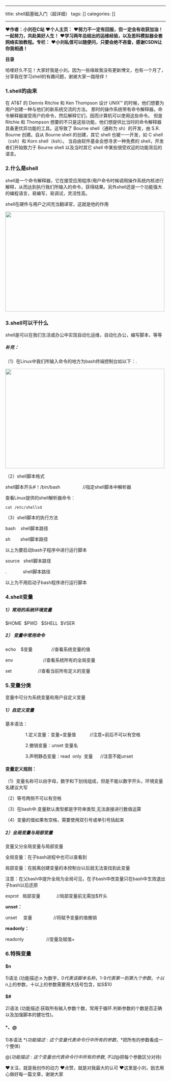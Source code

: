 
--- 
title:  shell超基础入门（超详细） 
tags: []
categories: [] 

---
>  
 ♥️**作者：小刘在C站** 
 ♥️**个人主页：<strong><strong><strong><strong><strong><strong><strong><strong><strong><strong><strong><strong><strong><strong><strong><strong><strong><strong><strong><strong><strong><strong><strong><strong><strong><strong><strong><strong><strong><strong><strong><strong><strong><strong><strong><strong><strong><strong><strong><strong><strong><strong><strong><strong><strong><strong><strong><strong><strong><strong><strong><strong><strong><strong><strong><strong><strong><strong><strong><strong><strong><strong><strong><strong><strong><strong><strong><strong><strong><strong><strong><strong><strong><strong><strong><strong><strong><strong><strong><strong><strong><strong><strong><strong><strong><strong><strong><strong><strong><strong><strong><strong><strong><strong><strong><strong><strong><strong><strong><strong><strong><strong><strong><strong><strong><strong><strong><strong><strong><strong><strong><strong><strong><strong><strong><strong><strong><strong><strong><strong><strong><strong><strong><strong><strong><strong><strong>**</strong></strong></strong></strong></strong></strong></strong></strong></strong></strong></strong></strong></strong></strong></strong></strong></strong></strong></strong></strong></strong></strong></strong></strong></strong></strong></strong></strong></strong></strong></strong></strong></strong></strong></strong></strong></strong></strong></strong></strong></strong></strong></strong></strong></strong></strong></strong></strong></strong></strong></strong></strong></strong></strong></strong></strong></strong></strong></strong></strong></strong></strong></strong></strong></strong></strong></strong></strong></strong></strong></strong></strong></strong></strong></strong></strong></strong></strong></strong></strong></strong></strong></strong></strong></strong></strong></strong></strong></strong></strong></strong></strong></strong></strong></strong></strong></strong></strong></strong></strong></strong></strong></strong></strong></strong></strong></strong></strong></strong></strong></strong></strong></strong></strong></strong></strong></strong></strong></strong></strong></strong></strong></strong></strong></strong></strong></strong> 
 ♥️**努力不一定有回报，但一定会有收获加油！一起努力，共赴美好人生！** 
 ♥️**学习两年总结出的运维经验，以及思科模拟器全套网络实验教程。专栏：** 
 **♥️小刘私信可以随便问，只要会绝不吝啬，感谢CSDN让你我相遇！** 


**目录**

































哈喽好久不见！大家好我是小刘，因为一些缘故我没有更新博文，也有一个月了，分享我在学习shell的有趣问题，谢谢大家一路陪伴！

### 1.shell的由来

>  
 在 AT&amp;T 的 Dennis Ritchie 和 Ken Thompson 设计 UNIX™ 的时候，他们想要为用户创建一种与他们的新系统交流的方法。 
 那时的操作系统带有命令解释器。命令解释器接受用户的命令，然后解释它们，因而计算机可以使用这些命令。 
 但是 Ritchie 和 Thompson 想要的不只是这些功能，他们想提供比当时的命令解释器具备更优异功能的工具。这导致了 Bourne shell（通称为 sh）的开发，由 S.R. Bourne 创建。自从 Bourne shell 的创建，其它 shell 也被一一开发，如 C shell（csh）和 Korn shell（ksh）。 
 当自由软件基金会想寻求一种免费的 shell，开发者们开始致力于 Bourne shell 以及当时其它 shell 中某些很受欢迎的功能背后的语言。 


### 2.什么是shell

shell是一个命令解释器，它在接受应用程序/用户命令时候调用操作系统内核进行解释，从而达到执行我们所输入的命令，获得结果。另外shell还是一个功能强大的编程语言，易编写，易调试，灵活性高。

shell在硬件与用户之间充当翻译官，这就是他的作用

<img alt="" height="314" src="https://img-blog.csdnimg.cn/d72d7330667a428b9b1a2431a0ef214a.png" width="500">

### 3.shell可以干什么

shell是可以在我们生活或办公中实现自动化运维，自动化办公，编写脚本，等等

##### 补充：

（1）在Linux中我们所输入命令的地方为bash终端控制台如以下：.

<img alt="" height="313" src="https://img-blog.csdnimg.cn/8abfd51a17714cb3b4cc39d8fc789d9a.png" width="500">

（2）shell脚本格式

shell脚本开头#！/bin/bash                  //指定shell脚本中解析器

查看Linux提供的shell解析器命令：

```
cat /etc/shellsd
```

（3）shell脚本的执行方法

bash    shell脚本路径

sh        shell脚本路径

以上为要启动bash子程序中进行运行脚本

source   shell脚本路径

.             shell脚本路径

以上为不用启动子bash程序进行运行脚本

### 4.shell变量

##### 1）常用的系统环境变量

$HOME  $PWD   $SHELL  $VSER

##### 2） 变量中常用命令

echo    $变量               //查看系统变量的值

env                        //查看系统所有的全局变量

set                     //查看当前所有定义的变量

### 5.变量分类

变量中可分为系统变量和用户自定义变量

##### 1）自定义变量

基本语法：

                1.定义变量：变量=变量值           //注意=前后不可以有空格

                2.撤销变量：unset 变量名                

                3.声明静态变量：read  only  变量      //注意不能unset

#### 变量定义规则：

（1）变量名称可以由字母，数字和下划线组成，但是不能以数字开头，环境变量名建议大写

（2）等号两侧不可以有空格

（3）在bash中.变量默认类型都是字符串类型,无法直接进行数值运算

（4）变量的值如果有空格，需要使用双引号或单引号括起来

##### 2）全局变量与局部变量

变量又分全局变量与局部变量

全局变量：在子bash进程中也可以查看到

局部变量：在脱离创建变量的本控制台以后就无法查找到此变量

注意：在父bash中提升全局为全局可见，在子bash中改变量只在bash中生效退出子bash以后还原

exprot   局部变量             //局部变量前无需加$开头



**unset：**

unset     变量                 //将赋予变量的值撤销

**readonly：**

readonly                  //变量及赋值+

### 6.特殊变量

#### $n

1)语法 (功能描述:n 为数字，$0 代表该脚本名称，$1-$9 代表第一到第九个参数，十以$n上的参数，十以上的参数需要用大括号包含，如S$10

#### $#

2)语法 (功能描述:获取所有输入参数个数，常用于循环.判断参数的个数是否正确以及加强脚本的健壮性)。

#### $*、$@

1)本语法 $* (功能描述:这个变量代表命令行中所有的参数，$*把所有的参数看成一个整体)

$@ (功能描述:这个变量也代表命令行中所有的参数,不过$@把每个参数区分对待)

>  
 ♥️关注，就是我创作的动力 
 ♥️点赞，就是对我最大的认可 
 ♥️这里是小刘，励志用心做好每一篇文章，谢谢大家 

